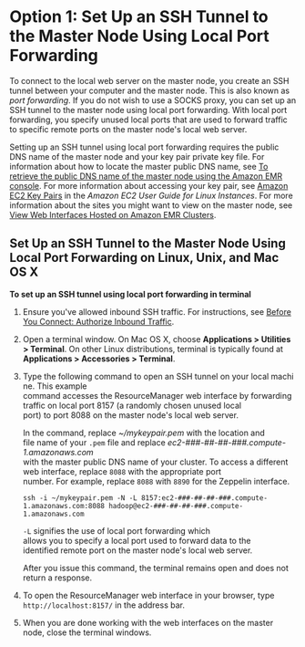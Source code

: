 # Option 1: Set Up an SSH Tunnel to the Master Node Using Local Port Forwarding<a name="emr-ssh-tunnel-local"></a>

To connect to the local web server on the master node, you create an SSH tunnel between your computer and the master node\. This is also known as *port forwarding*\. If you do not wish to use a SOCKS proxy, you can set up an SSH tunnel to the master node using local port forwarding\. With local port forwarding, you specify unused local ports that are used to forward traffic to specific remote ports on the master node's local web server\. 

Setting up an SSH tunnel using local port forwarding requires the public DNS name of the master node and your key pair private key file\. For information about how to locate the master public DNS name, see [To retrieve the public DNS name of the master node using the Amazon EMR console](emr-connect-master-node-ssh.md#public-dns-name-master)\. For more information about accessing your key pair, see [Amazon EC2 Key Pairs](https://docs.aws.amazon.com/AWSEC2/latest/UserGuide/ec2-key-pairs.html) in the *Amazon EC2 User Guide for Linux Instances*\. For more information about the sites you might want to view on the master node, see [View Web Interfaces Hosted on Amazon EMR Clusters](emr-web-interfaces.md)\.

## Set Up an SSH Tunnel to the Master Node Using Local Port Forwarding on Linux, Unix, and Mac OS X<a name="ssh-tunnel-local-linux"></a><a name="tunnel-local-linux"></a>

**To set up an SSH tunnel using local port forwarding in terminal**

1. Ensure you've allowed inbound SSH traffic\. For instructions, see [Before You Connect: Authorize Inbound Traffic](emr-connect-ssh-prereqs.md)\.

1. Open a terminal window\. On Mac OS X, choose **Applications > Utilities > Terminal**\. On other Linux distributions, terminal is typically found at **Applications > Accessories > Terminal**\.

1. Type the following command to open an SSH tunnel on your local machine\. This example command accesses the ResourceManager web interface by forwarding traffic on local port 8157 \(a randomly chosen unused local port\) to port 8088 on the master node's local web server\. 

   In the command, replace *\~/mykeypair\.pem* with the location and file name of your `.pem` file and replace *ec2\-\#\#\#\-\#\#\-\#\#\-\#\#\#\.compute\-1\.amazonaws\.com* with the master public DNS name of your cluster\. To access a different web interface, replace `8088` with the appropriate port number\. For example, replace `8088` with `8890` for the Zeppelin interface\.

   ```
   ssh -i ~/mykeypair.pem -N -L 8157:ec2-###-##-##-###.compute-1.amazonaws.com:8088 hadoop@ec2-###-##-##-###.compute-1.amazonaws.com
   ```

   `-L` signifies the use of local port forwarding which allows you to specify a local port used to forward data to the identified remote port on the master node's local web server\.

   After you issue this command, the terminal remains open and does not return a response\. 

1. To open the ResourceManager web interface in your browser, type `http://localhost:8157/` in the address bar\. 

1. When you are done working with the web interfaces on the master node, close the terminal windows\.